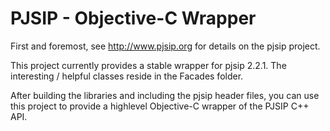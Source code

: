 # PJSIP - Objective-C Wrapper

First and foremost, see http://www.pjsip.org for details on the pjsip project.

This project currently provides a stable wrapper for pjsip 2.2.1.
The interesting / helpful classes reside in the Facades folder.

After building the libraries and including the pjsip header files, you can use this project to provide a highlevel Objective-C wrapper of the PJSIP C++ API.

